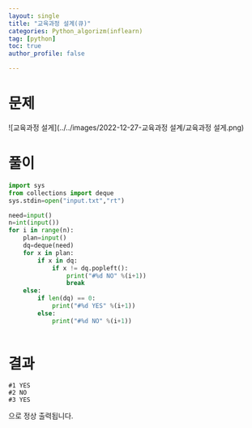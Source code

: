 ```yaml
---
layout: single
title: "교육과정 설계(큐)"
categories: Python_algorizm(inflearn)
tag: [python]
toc: true
author_profile: false

---
```


# 문제

![교육과정 설게](../../images/2022-12-27-교육과정 설계/교육과정 설게.png)

# 풀이

```python
import sys
from collections import deque
sys.stdin=open("input.txt","rt")

need=input()
n=int(input())
for i in range(n):
    plan=input()
    dq=deque(need)
    for x in plan:
        if x in dq:
            if x != dq.popleft():
                print("#%d NO" %(i+1))
                break
    else:
        if len(dq) == 0:
            print("#%d YES" %(i+1))
        else:
            print("#%d NO" %(i+1))
        

```

# 결과

```
#1 YES
#2 NO
#3 YES
```

으로 정상 출력됩니다.
